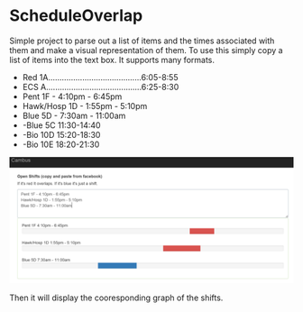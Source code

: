 ScheduleOverlap
===============
 
Simple project to parse out a list of items and the times associated with them and make a visual representation of them.
To use this simply copy a list of items into the text box. It supports many formats.

* Red 1A.........................................6:05-8:55
* ECS A..........................................6:25-8:30
* Pent 1F - 4:10pm - 6:45pm
* Hawk/Hosp 1D - 1:55pm - 5:10pm
* Blue 5D - 7:30am - 11:00am
* -Blue 5C 11:30-14:40
* -Bio 10D 15:20-18:30
* -Bio 10E 18:20-21:30

![Shift Overlap](/overlap.PNG)

Then it will display the cooresponding graph of the shifts.
